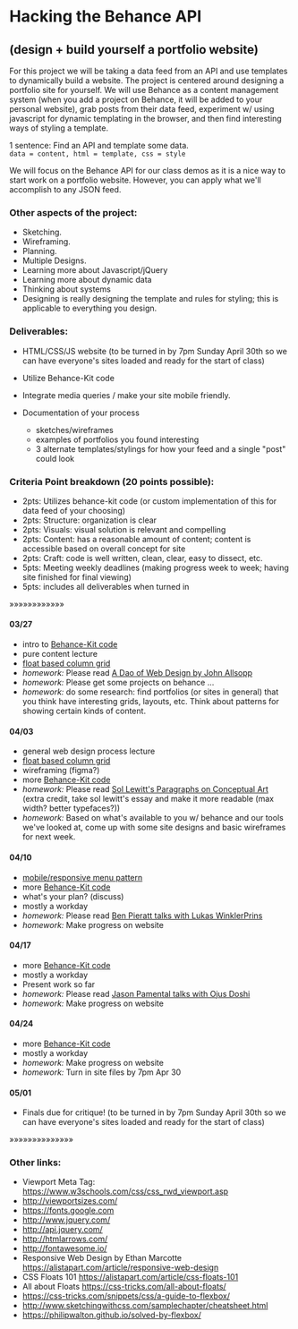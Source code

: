 # Hacking the Behance API

## (design + build yourself a portfolio website)

For this project we will be taking a data feed from an API and use templates to dynamically build a website. The project is centered around designing a portfolio site for yourself. We will use Behance as a content management system (when you add a project on Behance, it will be added to your personal website), grab posts from their data feed, experiment w/ using javascript for dynamic templating in the browser, and then find interesting ways of styling a template.

1 sentence: Find an API and template some data.<br>
`data = content, html = template, css = style`

We will focus on the Behance API for our class demos as it is a nice way to start work on a portfolio website. However, you can apply what we'll accomplish to any JSON feed.

### Other aspects of the project:

- Sketching.
- Wireframing.
- Planning.
- Multiple Designs.
- Learning more about Javascript/jQuery
- Learning more about dynamic data
- Thinking about systems
- Designing is really designing the template and rules for styling; this is applicable to everything you design.

### Deliverables:

- HTML/CSS/JS website (to be turned in by 7pm Sunday April 30th so we can have everyone's sites loaded and ready for the start of class)
- Utilize Behance-Kit code
- Integrate media queries / make your site mobile friendly.
- Documentation of your process

  - sketches/wireframes
  - examples of portfolios you found interesting
  - 3 alternate templates/stylings for how your feed and a single "post" could look

### Criteria Point breakdown (20 points possible):

- 2pts: Utilizes behance-kit code (or custom implementation of this for data feed of your choosing)
- 2pts: Structure: organization is clear
- 2pts: Visuals: visual solution is relevant and compelling
- 2pts: Content: has a reasonable amount of content; content is accessible based on overall concept for site
- 2pts: Craft: code is well written, clean, clear, easy to dissect, etc.
- 5pts: Meeting weekly deadlines (making progress week to week; having site finished for final viewing)
- 5pts: includes all deliverables when turned in

»»»»»»»»»»»»

#### 03/27

- intro to [Behance-Kit code](http://behance.ookb.co/)
- pure content lecture
- [float based column grid](http://codepen.io/bjornmeansbear/pen/eZrgve)
- _homework:_ Please read [A Dao of Web Design by John Allsopp](https://alistapart.com/article/dao)
- _homework:_ Please get some projects on behance ...
- _homework:_ do some research: find portfolios (or sites in general) that you think have interesting grids, layouts, etc. Think about patterns for showing certain kinds of content.

#### 04/03

- general web design process lecture
- [float based column grid](http://codepen.io/bjornmeansbear/pen/eZrgve)
- wireframing (figma?)
- more [Behance-Kit code](https://github.com/OOKB/behance-demo)
- _homework:_ Please read [Sol Lewitt's Paragraphs on Conceptual Art](http://emerald.tufts.edu/programs/mma/fah188/sol_lewitt/paragraphs%20on%20conceptual%20art.htm) (extra credit, take sol lewitt's essay and make it more readable (max width? better typefaces?))
- _homework:_ Based on what's available to you w/ behance and our tools we've looked at, come up with some site designs and basic wireframes for next week.

#### 04/10

- [mobile/responsive menu pattern](http://codepen.io/bjornmeansbear/pen/EjbRde)
- more [Behance-Kit code](https://github.com/OOKB/behance-demo)
- what's your plan? (discuss)
- mostly a workday
- _homework:_ Please read [Ben Pieratt talks with Lukas WinklerPrins](http://htmloutput.risd.gd/interview-pieratt/)
- _homework:_ Make progress on website

#### 04/17

- more [Behance-Kit code](https://github.com/OOKB/behance-demo)
- mostly a workday
- Present work so far
- _homework:_ Please read [Jason Pamental talks with Ojus Doshi](http://htmloutput.risd.gd/interview-pamental/)
- _homework:_ Make progress on website

#### 04/24

- more [Behance-Kit code](https://github.com/OOKB/behance-demo)
- mostly a workday
- _homework:_ Make progress on website
- _homework:_ Turn in site files by 7pm Apr 30

#### 05/01

- Finals due for critique! (to be turned in by 7pm Sunday April 30th so we can have everyone's sites loaded and ready for the start of class)

»»»»»»»»»»»»»»

### Other links:

- Viewport Meta Tag: <https://www.w3schools.com/css/css_rwd_viewport.asp>
- <http://viewportsizes.com/>
- <https://fonts.google.com>
- <http://www.jquery.com/>
- <http://api.jquery.com/>
- <http://htmlarrows.com/>
- <http://fontawesome.io/>
- Responsive Web Design by Ethan Marcotte <https://alistapart.com/article/responsive-web-design>
- CSS Floats 101 <https://alistapart.com/article/css-floats-101>
- All about Floats <https://css-tricks.com/all-about-floats/>
- <https://css-tricks.com/snippets/css/a-guide-to-flexbox/>
- <http://www.sketchingwithcss.com/samplechapter/cheatsheet.html>
- <https://philipwalton.github.io/solved-by-flexbox/>
